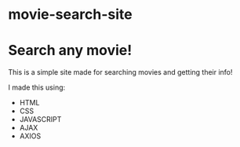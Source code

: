 # movie-search-site

<h1>Search any movie!</h1>

This is a simple site made for searching movies and getting their info!

I made this using:
  - HTML
  - CSS
  - JAVASCRIPT
  - AJAX
  - AXIOS
